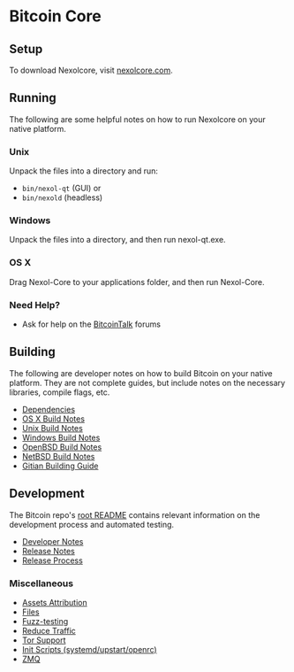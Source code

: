Bitcoin Core
=============

Setup
---------------------
To download Nexolcore, visit [nexolcore.com](https://nexolcore.com/releases/).

Running
---------------------
The following are some helpful notes on how to run Nexolcore on your native platform.

### Unix

Unpack the files into a directory and run:

- `bin/nexol-qt` (GUI) or
- `bin/nexold` (headless)

### Windows

Unpack the files into a directory, and then run nexol-qt.exe.

### OS X

Drag Nexol-Core to your applications folder, and then run Nexol-Core.

### Need Help?
* Ask for help on the [BitcoinTalk](https://bitcointalk.org/) forums

Building
---------------------
The following are developer notes on how to build Bitcoin on your native platform. They are not complete guides, but include notes on the necessary libraries, compile flags, etc.

- [Dependencies](dependencies.md)
- [OS X Build Notes](build-osx.md)
- [Unix Build Notes](build-unix.md)
- [Windows Build Notes](build-windows.md)
- [OpenBSD Build Notes](build-openbsd.md)
- [NetBSD Build Notes](build-netbsd.md)
- [Gitian Building Guide](gitian-building.md)

Development
---------------------
The Bitcoin repo's [root README](/README.md) contains relevant information on the development process and automated testing.

- [Developer Notes](developer-notes.md)
- [Release Notes](release-notes.md)
- [Release Process](release-process.md)

### Miscellaneous
- [Assets Attribution](assets-attribution.md)
- [Files](files.md)
- [Fuzz-testing](fuzzing.md)
- [Reduce Traffic](reduce-traffic.md)
- [Tor Support](tor.md)
- [Init Scripts (systemd/upstart/openrc)](init.md)
- [ZMQ](zmq.md)
